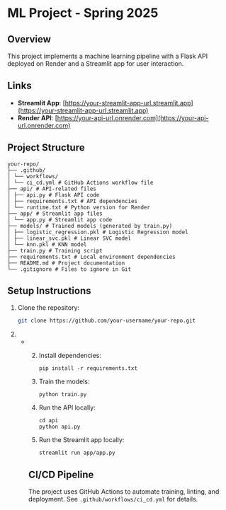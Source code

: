 # ML Project - Spring 2025

## Overview

This project implements a machine learning pipeline with a Flask API deployed on Render and a Streamlit app for user interaction.

## Links

- **Streamlit App**: [https://your-streamlit-app-url.streamlit.app](https://your-streamlit-app-url.streamlit.app)
- **Render API**: [https://your-api-url.onrender.com](https://your-api-url.onrender.com)

## Project Structure

```
your-repo/
├── .github/
│ └── workflows/
│ └── ci_cd.yml # GitHub Actions workflow file
├── api/ # API-related files
│ ├── api.py # Flask API code
│ ├── requirements.txt # API dependencies
│ └── runtime.txt # Python version for Render
├── app/ # Streamlit app files
│ └── app.py # Streamlit app code
├── models/ # Trained models (generated by train.py)
│ ├── logistic_regression.pkl # Logistic Regression model
│ ├── linear_svc.pkl # Linear SVC model
│ └── knn.pkl # KNN model
├── train.py # Training script
├── requirements.txt # Local environment dependencies
├── README.md # Project documentation
└── .gitignore # Files to ignore in Git
```

## Setup Instructions

1. Clone the repository:
   ```bash
   git clone https://github.com/your-username/your-repo.git
   ```


1. * 2. Install dependencies:

        ```
        pip install -r requirements.txt
        ```
     3. Train the models:

        ```
        python train.py
        ```
     4. Run the API locally:

        ```
        cd api
        python api.py
        ```
     5. Run the Streamlit app locally:

        ```
        streamlit run app/app.py
        ```

     ## CI/CD Pipeline

     The project uses GitHub Actions to automate training, linting, and deployment. See `.github/workflows/ci_cd.yml` for details.
